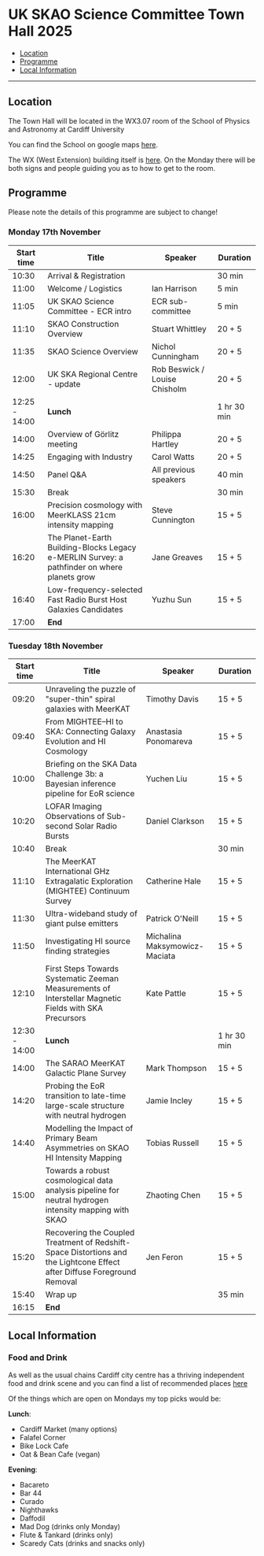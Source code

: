 # UK SKAO Science Committee Town Hall 2025

- [Location](#location)
- [Programme](#programme)
- [Local Information](#local-information)
---

## Location
The Town Hall will be located in the WX3.07 room of the School of Physics and Astronomy at Cardiff University

You can find the School on google maps [here](https://maps.app.goo.gl/M9uK2BpVGZbLjqp19).

The WX (West Extension) building itself is [here](https://maps.app.goo.gl/Hs3gNAJCHgnJKisx7). On the Monday there will be both signs and people guiding you as to how to get to the room.

## Programme
Please note the details of this programme are subject to change!
### Monday 17th November
| Start time | Title | Speaker | Duration |
|---|---|---|---|
| 10:30 | Arrival & Registration |  | 30 min |
| 11:00 | Welcome / Logistics | Ian Harrison | 5 min |
| 11:05 | UK SKAO Science Committee - ECR intro | ECR sub-committee | 5 min |
| 11:10 | SKAO Construction Overview | Stuart Whittley | 20 + 5 |
| 11:35 | SKAO Science Overview | Nichol Cunningham | 20 + 5 |
| 12:00 | UK SKA Regional Centre - update | Rob Beswick / Louise Chisholm | 20 + 5 |
| 12:25 - 14:00 | **Lunch** |  | 1 hr 30 min |
| 14:00 | Overview of Görlitz meeting | Philippa Hartley | 20 + 5 |
| 14:25 | Engaging with Industry | Carol Watts | 20 + 5 |
| 14:50 | Panel Q&A | All previous speakers | 40 min |
| 15:30 | Break |  | 30 min |
| 16:00 | Precision cosmology with MeerKLASS 21cm intensity mapping | Steve Cunnington | 15 + 5 |
| 16:20 | The Planet-Earth Building-Blocks Legacy e-MERLIN Survey: a pathfinder on where planets grow | Jane Greaves | 15 + 5 |
| 16:40 | Low-frequency-selected Fast Radio Burst Host Galaxies Candidates | Yuzhu Sun | 15 + 5 |
| 17:00 | **End** |  |  |


### Tuesday 18th November
| Start time | Title | Speaker | Duration |
|---|---|---|---|
| 09:20 | Unraveling the puzzle of "super-thin" spiral galaxies with MeerKAT | Timothy Davis | 15 + 5 |
| 09:40 | From MIGHTEE–HI to SKA: Connecting Galaxy Evolution and HI Cosmology | Anastasia Ponomareva | 15 + 5 |
| 10:00 | Briefing on the SKA Data Challenge 3b: a Bayesian inference pipeline for EoR science | Yuchen Liu | 15 + 5 |
| 10:20 | LOFAR Imaging Observations of Sub-second Solar Radio Bursts | Daniel Clarkson | 15 + 5 |
| 10:40 | Break |  | 30 min |
| 11:10 | The MeerKAT International GHz Extragalatic Exploration (MIGHTEE) Continuum Survey | Catherine Hale | 15 + 5 |
| 11:30 | Ultra-wideband study of giant pulse emitters | Patrick O'Neill | 15 + 5 |
| 11:50 | Investigating HI source finding strategies | Michalina Maksymowicz-Maciata | 15 + 5 |
| 12:10 | First Steps Towards Systematic Zeeman Measurements of Interstellar Magnetic Fields with SKA Precursors | Kate Pattle | 15 + 5 |
| 12:30 - 14:00 | **Lunch** |  | 1 hr 30 min |
| 14:00 | The SARAO MeerKAT Galactic Plane Survey | Mark Thompson | 15 + 5 |
| 14:20 | Probing the EoR transition to late-time large-scale structure with neutral hydrogen | Jamie Incley | 15 + 5 |
| 14:40 | Modelling the Impact of Primary Beam Asymmetries on SKAO HI Intensity Mapping | Tobias Russell | 15 + 5 |
| 15:00 | Towards a robust cosmological data analysis pipeline for neutral hydrogen intensity mapping with SKAO | Zhaoting Chen | 15 + 5 |
| 15:20 | Recovering the Coupled Treatment of Redshift-Space Distortions and the Lightcone Effect after Diffuse Foreground Removal | Jen Feron | 15 + 5 |
| 15:40 | Wrap up |  | 35 min |
| 16:15 | **End** |  |  |

## Local Information
### Food and Drink
As well as the usual chains Cardiff city centre has a thriving independent food and drink scene and you can find a list of recommended places [here](https://www.google.com/maps/d/u/0/edit?mid=1Z-K3QlnnRexcsHMl1_EkTq2LOI4hY4A&usp=sharing)

Of the things which are open on Mondays my top picks would be:

**Lunch**:
- Cardiff Market (many options)
- Falafel Corner
- Bike Lock Cafe
- Oat & Bean Cafe (vegan)

**Evening**:
- Bacareto
- Bar 44
- Curado
- Nighthawks
- Daffodil
- Mad Dog (drinks only Monday)
- Flute & Tankard (drinks only)
- Scaredy Cats (drinks and snacks only)

